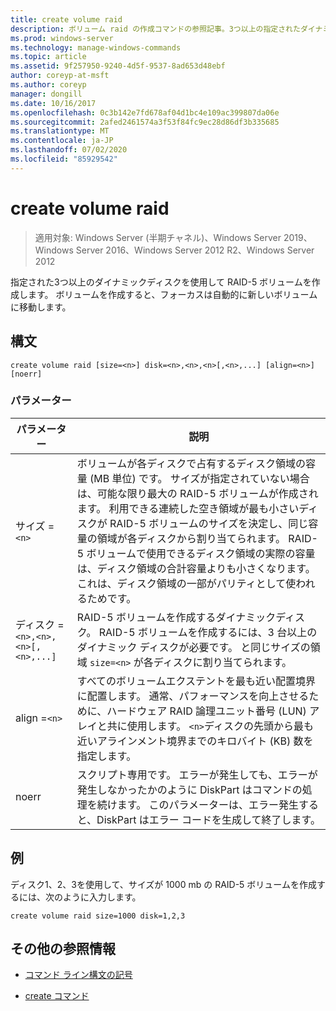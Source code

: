 ```yaml
---
title: create volume raid
description: ボリューム raid の作成コマンドの参照記事。3つ以上の指定されたダイナミックディスクを使用して RAID-5 ボリュームを作成します。
ms.prod: windows-server
ms.technology: manage-windows-commands
ms.topic: article
ms.assetid: 9f257950-9240-4d5f-9537-8ad653d48ebf
author: coreyp-at-msft
ms.author: coreyp
manager: dongill
ms.date: 10/16/2017
ms.openlocfilehash: 0c3b142e7fd678af04d1bc4e109ac399807da06e
ms.sourcegitcommit: 2afed2461574a3f53f84fc9ec28d86df3b335685
ms.translationtype: MT
ms.contentlocale: ja-JP
ms.lasthandoff: 07/02/2020
ms.locfileid: "85929542"
---
```

# <a name="create-volume-raid"></a>create volume raid

> 適用対象: Windows Server (半期チャネル)、Windows Server 2019、Windows Server 2016、Windows Server 2012 R2、Windows Server 2012

指定された3つ以上のダイナミックディスクを使用して RAID-5 ボリュームを作成します。 ボリュームを作成すると、フォーカスは自動的に新しいボリュームに移動します。

## <a name="syntax"></a>構文

```
create volume raid [size=<n>] disk=<n>,<n>,<n>[,<n>,...] [align=<n>] [noerr]
```

### <a name="parameters"></a>パラメーター

| パラメーター | 説明 |
| --------- | ----------- |
| サイズ =`<n>` | ボリュームが各ディスクで占有するディスク領域の容量 (MB 単位) です。 サイズが指定されていない場合は、可能な限り最大の RAID-5 ボリュームが作成されます。 利用できる連続した空き領域が最も小さいディスクが RAID-5 ボリュームのサイズを決定し、同じ容量の領域が各ディスクから割り当てられます。 RAID-5 ボリュームで使用できるディスク領域の実際の容量は、ディスク領域の合計容量よりも小さくなります。これは、ディスク領域の一部がパリティとして使われるためです。 |
| ディスク =`<n>,<n>,<n>[,<n>,...]` | RAID-5 ボリュームを作成するダイナミックディスク。 RAID-5 ボリュームを作成するには、3 台以上のダイナミック ディスクが必要です。 と同じサイズの領域 `size=<n>` が各ディスクに割り当てられます。 |
| align =`<n>` | すべてのボリュームエクステントを最も近い配置境界に配置します。 通常、パフォーマンスを向上させるために、ハードウェア RAID 論理ユニット番号 (LUN) アレイと共に使用します。 `<n>`ディスクの先頭から最も近いアラインメント境界までのキロバイト (KB) 数を指定します。 |
| noerr | スクリプト専用です。 エラーが発生しても、エラーが発生しなかったかのように DiskPart はコマンドの処理を続けます。 このパラメーターは、エラー発生すると、DiskPart はエラー コードを生成して終了します。 |

## <a name="examples"></a>例

ディスク1、2、3を使用して、サイズが 1000 mb の RAID-5 ボリュームを作成するには、次のように入力します。

```
create volume raid size=1000 disk=1,2,3
```

## <a name="additional-references"></a>その他の参照情報

- [コマンド ライン構文の記号](command-line-syntax-key.md)

- [create コマンド](create.md)

